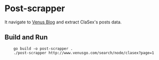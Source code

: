 # Post-scrapper

It navigate to [Venus Blog](http://www.venusgo.com/search/node/clasex) and extract ClaSex's posts data.

## Build and Run

```golang
    go build -o post-scrapper .
    ./post-scrapper http://www.venusgo.com/search/node/clasex?page=1
```
